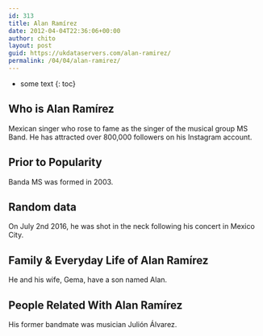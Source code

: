 ```yaml
---
id: 313
title: Alan Ramírez
date: 2012-04-04T22:36:06+00:00
author: chito
layout: post
guid: https://ukdataservers.com/alan-ramirez/
permalink: /04/04/alan-ramirez/
---
```


* some text
{: toc}


## Who is  Alan Ramírez



Mexican singer who rose to fame as the singer of the musical group MS Band. He has attracted over 800,000 followers on his Instagram account.

      
      
      
## Prior to Popularity 



Banda MS was formed in 2003.

      
      
      
## Random data 



On July 2nd 2016, he was shot in the neck following his concert in Mexico City.

      
      
      
## Family & Everyday Life of Alan Ramírez



He and his wife, Gema, have a son named Alan.

      
      
      
## People Related With  Alan Ramírez



His former bandmate was musician Julión Álvarez.

      
    
  



    
    
  
